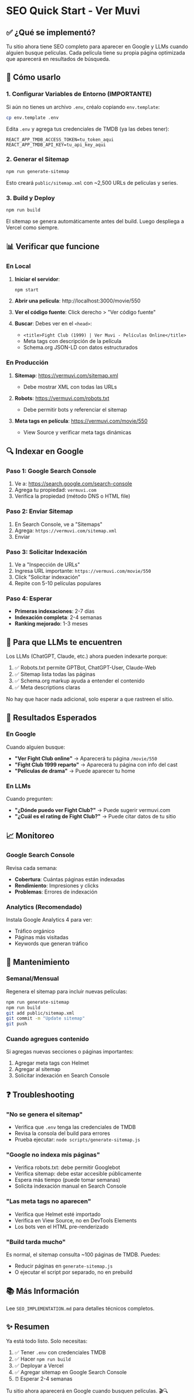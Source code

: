 # SEO Quick Start - Ver Muvi

## ✅ ¿Qué se implementó?

Tu sitio ahora tiene SEO completo para aparecer en Google y LLMs cuando alguien busque películas. Cada película tiene su propia página optimizada que aparecerá en resultados de búsqueda.

## 🚀 Cómo usarlo

### 1. Configurar Variables de Entorno (IMPORTANTE)

Si aún no tienes un archivo `.env`, créalo copiando `env.template`:

```bash
cp env.template .env
```

Edita `.env` y agrega tus credenciales de TMDB (ya las debes tener):

```
REACT_APP_TMDB_ACCESS_TOKEN=tu_token_aqui
REACT_APP_TMDB_API_KEY=tu_api_key_aqui
```

### 2. Generar el Sitemap

```bash
npm run generate-sitemap
```

Esto creará `public/sitemap.xml` con ~2,500 URLs de películas y series.

### 3. Build y Deploy

```bash
npm run build
```

El sitemap se genera automáticamente antes del build. Luego despliega a Vercel como siempre.

## 📊 Verificar que funcione

### En Local

1. **Iniciar el servidor**:

   ```bash
   npm start
   ```

2. **Abrir una película**: http://localhost:3000/movie/550

3. **Ver el código fuente**: Click derecho > "Ver código fuente"

4. **Buscar**: Debes ver en el `<head>`:
   - `<title>Fight Club (1999) | Ver Muvi - Películas Online</title>`
   - Meta tags con descripción de la película
   - Schema.org JSON-LD con datos estructurados

### En Producción

1. **Sitemap**: https://vermuvi.com/sitemap.xml

   - Debe mostrar XML con todas las URLs

2. **Robots**: https://vermuvi.com/robots.txt

   - Debe permitir bots y referenciar el sitemap

3. **Meta tags en película**: https://vermuvi.com/movie/550
   - View Source y verificar meta tags dinámicas

## 🔍 Indexar en Google

### Paso 1: Google Search Console

1. Ve a: https://search.google.com/search-console
2. Agrega tu propiedad: `vermuvi.com`
3. Verifica la propiedad (método DNS o HTML file)

### Paso 2: Enviar Sitemap

1. En Search Console, ve a "Sitemaps"
2. Agrega: `https://vermuvi.com/sitemap.xml`
3. Enviar

### Paso 3: Solicitar Indexación

1. Ve a "Inspección de URLs"
2. Ingresa URL importante: `https://vermuvi.com/movie/550`
3. Click "Solicitar indexación"
4. Repite con 5-10 películas populares

### Paso 4: Esperar

- **Primeras indexaciones**: 2-7 días
- **Indexación completa**: 2-4 semanas
- **Ranking mejorado**: 1-3 meses

## 🤖 Para que LLMs te encuentren

Los LLMs (ChatGPT, Claude, etc.) ahora pueden indexarte porque:

1. ✅ Robots.txt permite GPTBot, ChatGPT-User, Claude-Web
2. ✅ Sitemap lista todas las páginas
3. ✅ Schema.org markup ayuda a entender el contenido
4. ✅ Meta descriptions claras

No hay que hacer nada adicional, solo esperar a que rastreen el sitio.

## 🎯 Resultados Esperados

### En Google

Cuando alguien busque:

- **"Ver Fight Club online"** → Aparecerá tu página `/movie/550`
- **"Fight Club 1999 reparto"** → Aparecerá tu página con info del cast
- **"Películas de drama"** → Puede aparecer tu home

### En LLMs

Cuando pregunten:

- **"¿Dónde puedo ver Fight Club?"** → Puede sugerir vermuvi.com
- **"¿Cuál es el rating de Fight Club?"** → Puede citar datos de tu sitio

## 📈 Monitoreo

### Google Search Console

Revisa cada semana:

- **Cobertura**: Cuántas páginas están indexadas
- **Rendimiento**: Impresiones y clicks
- **Problemas**: Errores de indexación

### Analytics (Recomendado)

Instala Google Analytics 4 para ver:

- Tráfico orgánico
- Páginas más visitadas
- Keywords que generan tráfico

## 🔧 Mantenimiento

### Semanal/Mensual

Regenera el sitemap para incluir nuevas películas:

```bash
npm run generate-sitemap
npm run build
git add public/sitemap.xml
git commit -m "Update sitemap"
git push
```

### Cuando agregues contenido

Si agregas nuevas secciones o páginas importantes:

1. Agregar meta tags con Helmet
2. Agregar al sitemap
3. Solicitar indexación en Search Console

## ❓ Troubleshooting

### "No se genera el sitemap"

- Verifica que `.env` tenga las credenciales de TMDB
- Revisa la consola del build para errores
- Prueba ejecutar: `node scripts/generate-sitemap.js`

### "Google no indexa mis páginas"

- Verifica robots.txt: debe permitir Googlebot
- Verifica sitemap: debe estar accesible públicamente
- Espera más tiempo (puede tomar semanas)
- Solicita indexación manual en Search Console

### "Las meta tags no aparecen"

- Verifica que Helmet esté importado
- Verifica en View Source, no en DevTools Elements
- Los bots ven el HTML pre-renderizado

### "Build tarda mucho"

Es normal, el sitemap consulta ~100 páginas de TMDB. Puedes:

- Reducir páginas en `generate-sitemap.js`
- O ejecutar el script por separado, no en prebuild

## 📚 Más Información

Lee `SEO_IMPLEMENTATION.md` para detalles técnicos completos.

## ✨ Resumen

Ya está todo listo. Solo necesitas:

1. ✅ Tener `.env` con credenciales TMDB
2. ✅ Hacer `npm run build`
3. ✅ Deployar a Vercel
4. ✅ Agregar sitemap en Google Search Console
5. ⏰ Esperar 2-4 semanas

Tu sitio ahora aparecerá en Google cuando busquen películas. 🎬🔍
